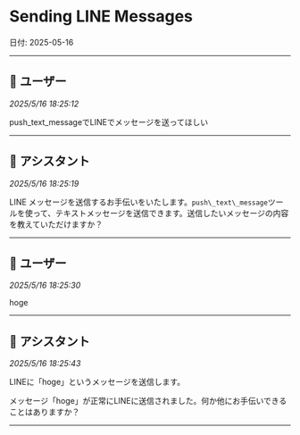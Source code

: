 # Sending LINE Messages

日付: 2025-05-16

---

## 👤 ユーザー
*2025/5/16 18:25:12*

push\_text\_messageでLINEでメッセージを送ってほしい

---

## 🤖 アシスタント
*2025/5/16 18:25:19*

LINE メッセージを送信するお手伝いをいたします。`push\_text\_message`ツールを使って、テキストメッセージを送信できます。送信したいメッセージの内容を教えていただけますか？

---

## 👤 ユーザー
*2025/5/16 18:25:30*

hoge

---

## 🤖 アシスタント
*2025/5/16 18:25:43*

LINEに「hoge」というメッセージを送信します。


メッセージ「hoge」が正常にLINEに送信されました。何か他にお手伝いできることはありますか？

---
